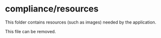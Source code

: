 # compliance/resources

This folder contains resources (such as images) needed by the application. 

This file can be removed.
